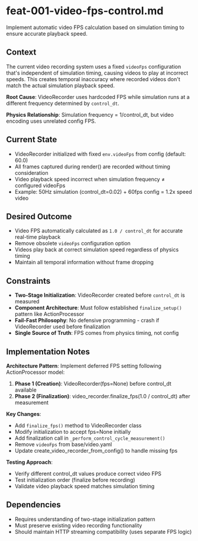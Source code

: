 # feat-001-video-fps-control.md

Implement automatic video FPS calculation based on simulation timing to ensure accurate playback speed.

## Context

The current video recording system uses a fixed `videoFps` configuration that's independent of simulation timing, causing videos to play at incorrect speeds. This creates temporal inaccuracy where recorded videos don't match the actual simulation playback speed.

**Root Cause**: VideoRecorder uses hardcoded FPS while simulation runs at a different frequency determined by `control_dt`.

**Physics Relationship**: Simulation frequency = 1/control_dt, but video encoding uses unrelated config FPS.

## Current State

- VideoRecorder initialized with fixed `env.videoFps` from config (default: 60.0)
- All frames captured during render() are recorded without timing consideration
- Video playback speed incorrect when simulation frequency ≠ configured videoFps
- Example: 50Hz simulation (control_dt=0.02) + 60fps config = 1.2x speed video

## Desired Outcome

- Video FPS automatically calculated as `1.0 / control_dt` for accurate real-time playback
- Remove obsolete `videoFps` configuration option
- Videos play back at correct simulation speed regardless of physics timing
- Maintain all temporal information without frame dropping

## Constraints

- **Two-Stage Initialization**: VideoRecorder created before `control_dt` is measured
- **Component Architecture**: Must follow established `finalize_setup()` pattern like ActionProcessor
- **Fail-Fast Philosophy**: No defensive programming - crash if VideoRecorder used before finalization
- **Single Source of Truth**: FPS comes from physics timing, not config

## Implementation Notes

**Architecture Pattern**: Implement deferred FPS setting following ActionProcessor model:

1. **Phase 1 (Creation)**: VideoRecorder(fps=None) before control_dt available
2. **Phase 2 (Finalization)**: video_recorder.finalize_fps(1.0 / control_dt) after measurement

**Key Changes**:
- Add `finalize_fps()` method to VideoRecorder class
- Modify initialization to accept fps=None initially
- Add finalization call in `_perform_control_cycle_measurement()`
- Remove `videoFps` from base/video.yaml
- Update create_video_recorder_from_config() to handle missing fps

**Testing Approach**:
- Verify different control_dt values produce correct video FPS
- Test initialization order (finalize before recording)
- Validate video playback speed matches simulation timing

## Dependencies

- Requires understanding of two-stage initialization pattern
- Must preserve existing video recording functionality
- Should maintain HTTP streaming compatibility (uses separate FPS logic)
